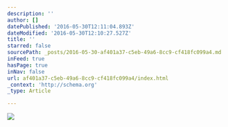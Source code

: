 ```yaml
---
description: ''
author: []
datePublished: '2016-05-30T12:11:04.893Z'
dateModified: '2016-05-30T12:10:27.527Z'
title: ''
starred: false
sourcePath: _posts/2016-05-30-af401a37-c5eb-49a6-8cc9-cf418fc099a4.md
inFeed: true
hasPage: true
inNav: false
url: af401a37-c5eb-49a6-8cc9-cf418fc099a4/index.html
_context: 'http://schema.org'
_type: Article

---
```

![](https://the-grid-user-content.s3-us-west-2.amazonaws.com/6e5febf9-cb2f-4daa-9743-a0c94ccb3c15.jpg)